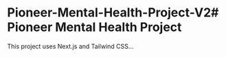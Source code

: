 # Pioneer-Mental-Health-Project-V2# Pioneer Mental Health Project

This project uses Next.js and Tailwind CSS...
